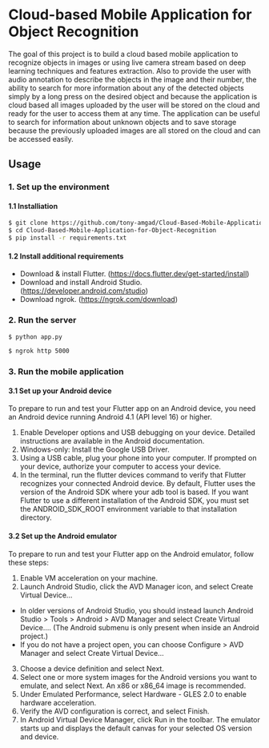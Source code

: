 # Cloud-based Mobile Application for Object Recognition

The goal of this project is to build a cloud based mobile application to recognize objects in images or using live camera stream based on deep learning techniques and features extraction. Also to provide the user with audio annotation to describe the objects in the image and their number, the ability to search for more information about any of the detected objects simply by a long press on the desired object and because the application is cloud based all images uploaded by the user will be stored on the cloud and ready for the user to access them at any time. The application can be useful to search for information about unknown objects and to save storage because the previously uploaded images are all stored on the cloud and can be accessed easily. 

## Usage

### 1. Set up the environment 
#### 1.1 Installiation

```bash
$ git clone https://github.com/tony-amgad/Cloud-Based-Mobile-Application-for-Object-Recognition.git
$ cd Cloud-Based-Mobile-Application-for-Object-Recognition
$ pip install -r requirements.txt
```
#### 1.2 Install additional requirements

* Download & install Flutter. (https://docs.flutter.dev/get-started/install)
* Download and install Android Studio. (https://developer.android.com/studio)
* Download ngrok. (https://ngrok.com/download)

### 2. Run the server
 
```bash
$ python app.py
```

```bash
$ ngrok http 5000
```

### 3. Run the mobile application

#### 3.1 Set up your Android device

To prepare to run and test your Flutter app on an Android device,
you need an Android device running Android 4.1 (API level 16) or higher.

1. Enable Developer options and USB debugging on your device. Detailed instructions are available in the Android documentation.
2. Windows-only: Install the Google USB Driver.
3. Using a USB cable, plug your phone into your computer. If prompted on your device, authorize your computer to access your device.
4. In the terminal, run the flutter devices command to verify that Flutter recognizes your connected Android device. By default, Flutter uses the version of the Android SDK where your adb tool is based. If you want Flutter to use a different installation of the Android SDK, you must set the ANDROID_SDK_ROOT environment variable to that installation directory.

#### 3.2 Set up the Android emulator

To prepare to run and test your Flutter app on the Android emulator, follow these steps:

1. Enable VM acceleration on your machine.
2. Launch Android Studio, click the AVD Manager icon, and select Create Virtual Device…
* In older versions of Android Studio, you should instead launch Android Studio > Tools > Android > AVD Manager and select Create Virtual Device…. (The Android submenu is only present when inside an Android project.)
* If you do not have a project open, you can choose Configure > AVD Manager and select Create Virtual Device…
3. Choose a device definition and select Next.
4. Select one or more system images for the Android versions you want to emulate, and select Next. An x86 or x86_64 image is recommended.
5. Under Emulated Performance, select Hardware - GLES 2.0 to enable hardware acceleration.
6. Verify the AVD configuration is correct, and select Finish.
7. In Android Virtual Device Manager, click Run in the toolbar. The emulator starts up and displays the default canvas for your selected OS version and device.